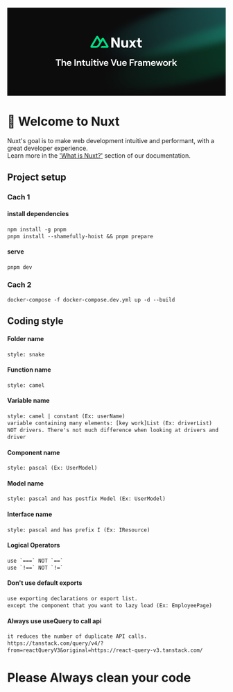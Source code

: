 [![Nuxt banner](https://github.com/nuxt/framework/blob/main/.github/assets/banner.png)](https://nuxt.com)

# 👋 Welcome to Nuxt


Nuxt's goal is to make web development intuitive and performant, with a great developer experience.<br>Learn more in the ['What is Nuxt?'](https://nuxt.com/docs/category/introduction) section of our documentation.
## Project setup
### Cach 1
#### install dependencies
```
npm install -g pnpm
pnpm install --shamefully-hoist && pnpm prepare
```
#### serve
```
pnpm dev
```
### Cach 2
```
docker-compose -f docker-compose.dev.yml up -d --build
```

## Coding style
#### Folder name
```
style: snake
```
#### Function name
```
style: camel
```
#### Variable name
```
style: camel | constant (Ex: userName)
variable containing many elements: [key work]List (Ex: driverList)
NOT drivers. There's not much difference when looking at drivers and driver
```
#### Component name
```
style: pascal (Ex: UserModel)
```
#### Model name
```
style: pascal and has postfix Model (Ex: UserModel)
```
#### Interface name
```
style: pascal and has prefix I (Ex: IResource)
```
#### Logical Operators
```
use `===` NOT `==`
use `!==` NOT `!=`
```
#### Don't use default exports
```
use exporting declarations or export list.
except the component that you want to lazy load (Ex: EmployeePage)
```
#### Always use useQuery to call api
```
it reduces the number of duplicate API calls.
https://tanstack.com/query/v4/?from=reactQueryV3&original=https://react-query-v3.tanstack.com/
```
# Please Always clean your code
